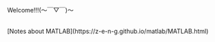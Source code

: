  Welcome!!!(～￣▽￣)～<br />
 
<br />
[Notes about MATLAB](https://z-e-n-g.github.io/matlab/MATLAB.html)
